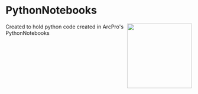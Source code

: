 # PythonNotebooks
<img width="175" align="right" src="https://github.com/user-attachments/assets/3d867e21-deed-4fcb-95b0-1856dad3ea1d"/>
Created to hold python code created in ArcPro's PythonNotebooks
